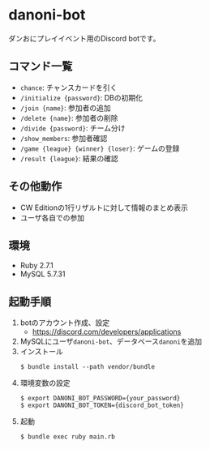 # danoni-bot
ダンおにプレイイベント用のDiscord botです。

## コマンド一覧
- `chance`: チャンスカードを引く
- `/initialize {password}`: DBの初期化
- `/join {name}`: 参加者の追加
- `/delete {name}`: 参加者の削除
- `/divide {password}`: チーム分け
- `/show_members`: 参加者確認
- `/game {league} {winner} {loser}`: ゲームの登録
- `/result {league}`: 結果の確認

## その他動作
- CW Editionの1行リザルトに対して情報のまとめ表示
- ユーザ各自での参加

## 環境
- Ruby 2.7.1
- MySQL 5.7.31

## 起動手順
1. botのアカウント作成、設定
    - https://discord.com/developers/applications
1. MySQLにユーザ`danoni-bot`、データベース`danoni`を追加
1. インストール
    ```
    $ bundle install --path vendor/bundle
    ```
1. 環境変数の設定
    ```
    $ export DANONI_BOT_PASSWORD={your_password}
    $ export DANONI_BOT_TOKEN={discord_bot_token}
    ```
1. 起動
    ```
    $ bundle exec ruby main.rb
    ```

